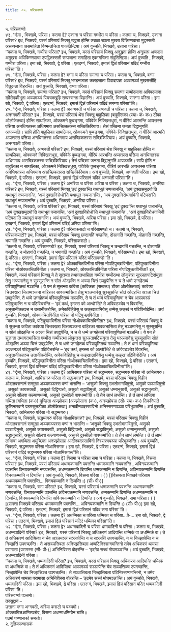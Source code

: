 ```yaml
---
title: ०५. परिसवग्गो

---
```

५. परिसवग्गो  
४३. ‘‘द्वेमा , भिक्खवे, परिसा। कतमा द्वे? उत्ताना च परिसा गम्भीरा च परिसा। कतमा च, भिक्खवे, उत्ताना परिसा? इध, भिक्खवे, यस्सं परिसायं भिक्खू उद्धता होन्ति उन्नळा चपला मुखरा विकिण्णवाचा मुट्ठस्सती असम्पजाना असमाहिता विब्भन्तचित्ता पाकतिन्द्रिया। अयं वुच्चति, भिक्खवे, उत्ताना परिसा।  
‘‘कतमा च, भिक्खवे, गम्भीरा परिसा? इध, भिक्खवे, यस्सं परिसायं भिक्खू अनुद्धता होन्ति अनुन्नळा अचपला अमुखरा अविकिण्णवाचा उपट्ठितस्सती सम्पजाना समाहिता एकग्गचित्ता संवुतिन्द्रिया। अयं वुच्चति , भिक्खवे, गम्भीरा परिसा। इमा खो, भिक्खवे, द्वे परिसा। एतदग्गं, भिक्खवे, इमासं द्विन्नं परिसानं यदिदं गम्भीरा परिसा’’ति।  
४४. ‘‘द्वेमा, भिक्खवे, परिसा। कतमा द्वे? वग्गा च परिसा समग्गा च परिसा। कतमा च, भिक्खवे, वग्गा परिसा? इध, भिक्खवे, यस्सं परिसायं भिक्खू भण्डनजाता कलहजाता विवादापन्ना अञ्ञमञ्ञं मुखसत्तीहि वितुदन्ता विहरन्ति। अयं वुच्चति, भिक्खवे, वग्गा परिसा।  
‘‘कतमा च, भिक्खवे, समग्गा परिसा? इध, भिक्खवे, यस्सं परिसायं भिक्खू समग्गा सम्मोदमाना अविवदमाना खीरोदकीभूता अञ्ञमञ्ञं पियचक्खूहि सम्पस्सन्ता विहरन्ति। अयं वुच्चति, भिक्खवे, समग्गा परिसा। इमा खो, भिक्खवे, द्वे परिसा। एतदग्गं, भिक्खवे, इमासं द्विन्नं परिसानं यदिदं समग्गा परिसा’’ति।  
४५. ‘‘द्वेमा, भिक्खवे, परिसा। कतमा द्वे? अनग्गवती च परिसा अग्गवती च परिसा। कतमा च, भिक्खवे, अनग्गवती परिसा? इध , भिक्खवे, यस्सं परिसायं थेरा भिक्खू बाहुलिका [बाहुल्लिका (स्या॰ कं॰ क॰) टीका ओलोकेतब्बा] होन्ति साथलिका, ओक्कमने पुब्बङ्गमा, पविवेके निक्खित्तधुरा, न वीरियं आरभन्ति अप्पत्तस्स पत्तिया अनधिगतस्स अधिगमाय असच्छिकतस्स सच्छिकिरियाय। तेसं पच्छिमा जनता दिट्ठानुगतिं आपज्जति। सापि होति बाहुलिका साथलिका, ओक्कमने पुब्बङ्गमा, पविवेके निक्खित्तधुरा, न वीरियं आरभति अप्पत्तस्स पत्तिया अनधिगतस्स अधिगमाय असच्छिकतस्स सच्छिकिरियाय। अयं वुच्चति, भिक्खवे, अनग्गवती परिसा।  
‘‘कतमा च, भिक्खवे, अग्गवती परिसा? इध, भिक्खवे, यस्सं परिसायं थेरा भिक्खू न बाहुलिका होन्ति न साथलिका, ओक्कमने निक्खित्तधुरा, पविवेके पुब्बङ्गमा, वीरियं आरभन्ति अप्पत्तस्स पत्तिया अनधिगतस्स अधिगमाय असच्छिकतस्स सच्छिकिरियाय। तेसं पच्छिमा जनता दिट्ठानुगतिं आपज्जति। सापि होति न बाहुलिका न साथलिका, ओक्कमने निक्खित्तधुरा, पविवेके पुब्बङ्गमा, वीरियं आरभति अप्पत्तस्स पत्तिया अनधिगतस्स अधिगमाय असच्छिकतस्स सच्छिकिरियाय। अयं वुच्चति, भिक्खवे, अग्गवती परिसा। इमा खो, भिक्खवे, द्वे परिसा। एतदग्गं, भिक्खवे, इमासं द्विन्नं परिसानं यदिदं अग्गवती परिसा’’ति।  
४६. ‘‘द्वेमा, भिक्खवे, परिसा। कतमा द्वे? अनरिया च परिसा अरिया च परिसा। कतमा च, भिक्खवे, अनरिया परिसा? इध, भिक्खवे, यस्सं परिसायं भिक्खू ‘इदं दुक्ख’न्ति यथाभूतं नप्पजानन्ति, ‘अयं दुक्खसमुदयो’ति यथाभूतं नप्पजानन्ति, ‘अयं दुक्खनिरोधो’ति यथाभूतं नप्पजानन्ति , ‘अयं दुक्खनिरोधगामिनी पटिपदा’ति यथाभूतं नप्पजानन्ति। अयं वुच्चति, भिक्खवे, अनरिया परिसा।  
‘‘कतमा च, भिक्खवे, अरिया परिसा? इध, भिक्खवे, यस्सं परिसायं भिक्खू ‘इदं दुक्ख’न्ति यथाभूतं पजानन्ति, ‘अयं दुक्खसमुदयो’ति यथाभूतं पजानन्ति, ‘अयं दुक्खनिरोधो’ति यथाभूतं पजानन्ति , ‘अयं दुक्खनिरोधगामिनी पटिपदा’ति यथाभूतं पजानन्ति। अयं वुच्चति, भिक्खवे, अरिया परिसा। इमा खो, भिक्खवे, द्वे परिसा। एतदग्गं, भिक्खवे, इमासं द्विन्नं परिसानं यदिदं अरिया परिसा’’ति।  
४७. ‘‘द्वेमा, भिक्खवे, परिसा। कतमा द्वे? परिसाकसटो च परिसामण्डो च। कतमो च, भिक्खवे, परिसाकसटो? इध, भिक्खवे, यस्सं परिसायं भिक्खू छन्दागतिं गच्छन्ति, दोसागतिं गच्छन्ति, मोहागतिं गच्छन्ति, भयागतिं गच्छन्ति। अयं वुच्चति, भिक्खवे, परिसाकसटो।  
‘‘कतमो च, भिक्खवे, परिसामण्डो? इध, भिक्खवे, यस्सं परिसायं भिक्खू न छन्दागतिं गच्छन्ति, न दोसागतिं गच्छन्ति, न मोहागतिं गच्छन्ति, न भयागतिं गच्छन्ति। अयं वुच्चति, भिक्खवे, परिसामण्डो। इमा खो, भिक्खवे, द्वे परिसा। एतदग्गं, भिक्खवे, इमासं द्विन्नं परिसानं यदिदं परिसामण्डो’’ति।  
४८. ‘‘द्वेमा, भिक्खवे, परिसा। कतमा द्वे? ओक्काचितविनीता परिसा नोपटिपुच्छाविनीता, पटिपुच्छाविनीता परिसा नोओक्काचितविनीता। कतमा च, भिक्खवे, ओक्काचितविनीता परिसा नोपटिपुच्छाविनीता? इध, भिक्खवे, यस्सं परिसायं भिक्खू ये ते सुत्तन्ता तथागतभासिता गम्भीरा गम्भीरत्था लोकुत्तरा सुञ्ञतापटिसंयुत्ता तेसु भञ्ञमानेसु न सुस्सूसन्ति न सोतं ओदहन्ति न अञ्ञा चित्तं उपट्ठपेन्ति न च ते धम्मे उग्गहेतब्बं परियापुणितब्बं मञ्ञन्ति। ये पन ते सुत्तन्ता कविता [कविकता (सब्बत्थ) टीका ओलोकेतब्बा] कावेय्या चित्तक्खरा चित्तब्यञ्जना बाहिरका सावकभासिता तेसु भञ्ञमानेसु सुस्सूसन्ति सोतं ओदहन्ति अञ्ञा चित्तं उपट्ठपेन्ति, ते धम्मे उग्गहेतब्बं परियापुणितब्बं मञ्ञन्ति, ते च तं धम्मं परियापुणित्वा न चेव अञ्ञमञ्ञं पटिपुच्छन्ति न च पटिविचरन्ति – ‘इदं कथं, इमस्स को अत्थो’ति? ते अविवटञ्चेव न विवरन्ति, अनुत्तानीकतञ्च न उत्तानीकरोन्ति, अनेकविहितेसु च कङ्खाठानियेसु धम्मेसु कङ्खं न पटिविनोदेन्ति। अयं वुच्चति, भिक्खवे, ओक्काचितविनीता परिसा नो पटिपुच्छाविनीता।  
‘‘कतमा च, भिक्खवे, पटिपुच्छाविनीता परिसा नोओक्काचितविनीता? इध, भिक्खवे, यस्सं परिसायं भिक्खू ये ते सुत्तन्ता कविता कावेय्या चित्तक्खरा चित्तब्यञ्जना बाहिरका सावकभासिता तेसु भञ्ञमानेसु न सुस्सूसन्ति न सोतं ओदहन्ति न अञ्ञा चित्तं उपट्ठपेन्ति, न च ते धम्मे उग्गहेतब्बं परियापुणितब्बं मञ्ञन्ति। ये पन ते सुत्तन्ता तथागतभासिता गम्भीरा गम्भीरत्था लोकुत्तरा सुञ्ञतापटिसंयुत्ता तेसु भञ्ञमानेसु सुस्सूसन्ति सोतं ओदहन्ति अञ्ञा चित्तं उपट्ठपेन्ति, ते च धम्मे उग्गहेतब्बं परियापुणितब्बं मञ्ञन्ति। ते तं धम्मं परियापुणित्वा अञ्ञमञ्ञं पटिपुच्छन्ति पटिविचरन्ति – ‘इदं कथं, इमस्स को अत्थो’ति? ते अविवटञ्चेव विवरन्ति, अनुत्तानीकतञ्च उत्तानीकरोन्ति, अनेकविहितेसु च कङ्खाठानियेसु धम्मेसु कङ्खं पटिविनोदेन्ति। अयं वुच्चति, भिक्खवे, पटिपुच्छाविनीता परिसा नोओक्काचितविनीता। इमा खो, भिक्खवे, द्वे परिसा। एतदग्गं, भिक्खवे, इमासं द्विन्नं परिसानं यदिदं पटिपुच्छाविनीता परिसा नोओक्काचितविनीता’’ति।  
४९. ‘‘द्वेमा, भिक्खवे, परिसा। कतमा द्वे? आमिसगरु परिसा नो सद्धम्मगरु, सद्धम्मगरु परिसा नो आमिसगरु। कतमा च, भिक्खवे, आमिसगरु परिसा नो सद्धम्मगरु? इध, भिक्खवे, यस्सं परिसायं भिक्खू गिहीनं ओदातवसनानं सम्मुखा अञ्ञमञ्ञस्स वण्णं भासन्ति – ‘असुको भिक्खु उभतोभागविमुत्तो, असुको पञ्ञाविमुत्तो , असुको कायसक्खी , असुको दिट्ठिप्पत्तो, असुको सद्धाविमुत्तो, असुको धम्मानुसारी, असुको सद्धानुसारी, असुको सीलवा कल्याणधम्मो, असुको दुस्सीलो पापधम्मो’ति। ते तेन लाभं लभन्ति। ते तं लाभं लभित्वा गथिता [गधिता (क॰)] मुच्छिता अज्झोपन्ना [अज्झोसाना (क॰), अनज्झोपन्ना (सी॰ स्या॰ क॰) तिकनिपाते कुसिनारवग्गे पठमसुत्तटीका ओलोकेतब्बा] अनादीनवदस्साविनो अनिस्सरणपञ्ञा परिभुञ्जन्ति। अयं वुच्चति, भिक्खवे, आमिसगरु परिसा नो सद्धम्मगरु।  
‘‘कतमा च, भिक्खवे, सद्धम्मगरु परिसा नोआमिसगरु? इध, भिक्खवे, यस्सं परिसायं भिक्खू गिहीनं ओदातवसनानं सम्मुखा अञ्ञमञ्ञस्स वण्णं न भासन्ति – ‘असुको भिक्खु उभतोभागविमुत्तो, असुको पञ्ञाविमुत्तो, असुको कायसक्खी, असुको दिट्ठिप्पत्तो, असुको सद्धाविमुत्तो, असुको धम्मानुस्सारी, असुको सद्धानुसारी, असुको सीलवा कल्याणधम्मो, असुको दुस्सीलो पापधम्मो’ति। ते तेन लाभं लभन्ति। ते तं लाभं लभित्वा अगथिता अमुच्छिता अनज्झोसन्ना आदीनवदस्साविनो निस्सरणपञ्ञा परिभुञ्जन्ति। अयं वुच्चति, भिक्खवे, सद्धम्मगरु परिसा नोआमिसगरु। इमा खो, भिक्खवे, द्वे परिसा। एतदग्गं, भिक्खवे, इमासं द्विन्नं परिसानं यदिदं सद्धम्मगरु परिसा नोआमिसगरू’’ति।  
५०. ‘‘द्वेमा, भिक्खवे, परिसा। कतमा द्वे? विसमा च परिसा समा च परिसा। कतमा च, भिक्खवे, विसमा परिसा? इध, भिक्खवे, यस्सं परिसायं अधम्मकम्मानि पवत्तन्ति धम्मकम्मानि नप्पवत्तन्ति , अविनयकम्मानि पवत्तन्ति विनयकम्मानि नप्पवत्तन्ति, अधम्मकम्मानि दिप्पन्ति धम्मकम्मानि न दिप्पन्ति, अविनयकम्मानि दिप्पन्ति विनयकम्मानि न दिप्पन्ति। अयं वुच्चति, भिक्खवे, विसमा परिसा। ( ) [(विसमत्ता भिक्खवे परिसाय अधम्मकम्मानि पवत्तन्ति… विनयकम्मानि न दिप्पन्ति।) (सी॰ पी॰)]  
‘‘कतमा च, भिक्खवे, समा परिसा? इध, भिक्खवे, यस्सं परिसायं धम्मकम्मानि पवत्तन्ति अधम्मकम्मानि नप्पवत्तन्ति, विनयकम्मानि पवत्तन्ति अविनयकम्मानि नप्पवत्तन्ति, धम्मकम्मानि दिप्पन्ति अधम्मकम्मानि न दिप्पन्ति, विनयकम्मानि दिप्पन्ति अविनयकम्मानि न दिप्पन्ति। अयं वुच्चति, भिक्खवे, समा परिसा। ( ) [(समत्ता भिक्खवे परिसाय धम्मकम्मानि पवत्तन्ति… अविनयकम्मानि न दिप्पन्ति।) (सी॰ पी॰)] इमा खो, भिक्खवे, द्वे परिसा। एतदग्गं, भिक्खवे, इमासं द्विन्नं परिसानं यदिदं समा परिसा’’ति।  
५१. ‘‘द्वेमा, भिक्खवे, परिसा। कतमा द्वे? अधम्मिका च परिसा धम्मिका च परिसा…पे॰… इमा खो, भिक्खवे, द्वे परिसा। एतदग्गं, भिक्खवे, इमासं द्विन्नं परिसानं यदिदं धम्मिका परिसा’’ति।  
५२. ‘‘द्वेमा, भिक्खवे, परिसा। कतमा द्वे? अधम्मवादिनी च परिसा धम्मवादिनी च परिसा। कतमा च, भिक्खवे, अधम्मवादिनी परिसा? इध, भिक्खवे, यस्सं परिसायं भिक्खू अधिकरणं आदियन्ति धम्मिकं वा अधम्मिकं वा। ते तं अधिकरणं आदियित्वा न चेव अञ्ञमञ्ञं सञ्ञापेन्ति न च सञ्ञत्तिं उपगच्छन्ति, न च निज्झापेन्ति न च निज्झत्तिं उपगच्छन्ति। ते असञ्ञत्तिबला अनिज्झत्तिबला अप्पटिनिस्सग्गमन्तिनो तमेव अधिकरणं थामसा परामासा [परामस्स (सी॰ पी॰)] अभिनिविस्स वोहरन्ति – ‘इदमेव सच्चं मोघमञ्ञ’न्ति। अयं वुच्चति, भिक्खवे, अधम्मवादिनी परिसा।  
‘‘कतमा च, भिक्खवे, धम्मवादिनी परिसा? इध, भिक्खवे, यस्सं परिसायं भिक्खू अधिकरणं आदियन्ति धम्मिकं वा अधम्मिकं वा। ते तं अधिकरणं आदियित्वा अञ्ञमञ्ञं सञ्ञापेन्ति चेव सञ्ञत्तिञ्च उपगच्छन्ति, निज्झापेन्ति चेव निज्झत्तिञ्च उपगच्छन्ति। ते सञ्ञत्तिबला निज्झत्तिबला पटिनिस्सग्गमन्तिनो, न तमेव अधिकरणं थामसा परामासा अभिनिविस्स वोहरन्ति – ‘इदमेव सच्चं मोघमञ्ञ’न्ति। अयं वुच्चति, भिक्खवे, धम्मवादिनी परिसा। इमा खो, भिक्खवे, द्वे परिसा। एतदग्गं, भिक्खवे, इमासं द्विन्नं परिसानं यदिदं धम्मवादिनी परिसा’’ति।  
परिसवग्गो पञ्चमो।  
तस्सुद्दानं –  
उत्ताना वग्गा अग्गवती, अरिया कसटो च पञ्चमो।  
ओक्काचितआमिसञ्चेव, विसमा अधम्माधम्मियेन चाति॥  
पठमो पण्णासको समत्तो।  
२. दुतियपण्णासकं  